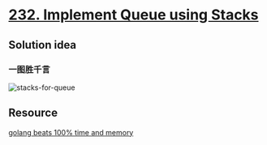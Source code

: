 # [232. Implement Queue using Stacks](https://leetcode.com/problems/implement-queue-using-stacks/description/)

## Solution idea
### 一图胜千言
![stacks-for-queue](https://github.com/szhou12/leetcode-go/assets/35708194/814c6dcb-9a9a-44f9-9b8d-3b344faafb21)

## Resource
[golang beats 100% time and memory](https://leetcode.com/problems/implement-queue-using-stacks/solutions/316889/golang-beats-100-time-and-memory/)
